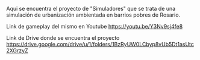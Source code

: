 Aqui se encuentra el proyecto de "Simuladores" que se trata de una simulación de urbanización ambientada en barrios pobres de Rosario.

Link de gameplay del mismo en Youtube https://youtu.be/Y3Nv9sj4fe8

Link de Drive donde se encuentra el proyecto https://drive.google.com/drive/u/1/folders/1BzRyUW0LCbyp8vUb5Dt1asUtc2XGrzyZ
